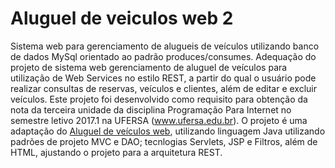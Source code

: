 # Aluguel de veiculos web 2
Sistema web para gerenciamento de alugueis de veículos utilizando banco de dados MySql orientado ao padrão produces/consumes.
Adequação do projeto de sistema web gerenciamento de aluguel de veículos para utilização de Web Services no estilo REST, a partir do qual o usuário pode realizar consultas de reservas, veículos e clientes, além de editar e excluir veículos.
Este projeto foi desenvolvido como requisito para obtenção da nota da terceira unidade da disciplina Programação Para Internet no semestre letivo 2017.1 na UFERSA (www.ufersa.edu.br).
O projeto é uma adaptação do [Aluguel de veículos web](https://github.com/ramonrodmor/aluguel-veiculos-web), utilizando linguagem Java utilizando padrões de projeto MVC e DAO; tecnlogias Servlets, JSP e Filtros, além de HTML, ajustando o projeto para a arquitetura REST.
